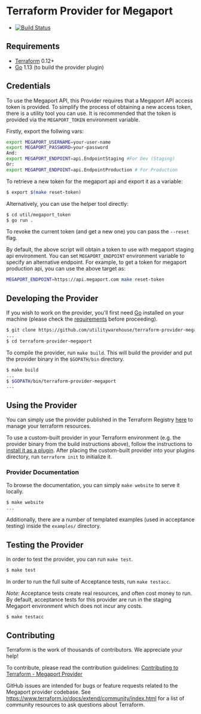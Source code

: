 # Terraform Provider for Megaport

- [![Build Status](https://travis-ci.org/utilitywarehouse/terraform-provider-megaport.svg?branch=master)](https://travis-ci.org/utilitywarehouse/terraform-provider-megaport)

## Requirements

- [Terraform](https://www.terraform.io/downloads.html) 0.12+
- [Go](https://golang.org/doc/install) 1.13 (to build the provider plugin)

## Credentials

To use the Megaport API, this Provider requires that a Megaport API access token
is provided. To simplify the process of obtaining a new access token, there is a
utility tool you can use. It is recommended that the token is provided via the
`MEGAPORT_TOKEN` environment variable.

Firstly, export the follwing vars:
```sh 
export MEGAPORT_USERNAME=your-user-name
export MEGAPORT_PASSWORD=your-password
And: 
export MEGAPORT_ENDPOINT=api.EndpointStaging #For Dev (Staging) 
Or:
export MEGAPORT_ENDPOINT=api.EndpointProduction # For Production
```
To retrieve a new token for the megaport api and export it as a variable:
```sh
$ export $(make reset-token)
```

Alternatively, you can use the helper tool directly:
```sh
$ cd util/megaport_token
$ go run .
```
To revoke the current token (and get a new one) you can pass the `--reset` flag.

By default, the above script will obtain a token to use with megaport staging
api environment. You can set `MEGAPORT_ENDPOINT` environment variable to specify
an alternative endpoint. For example, to get a token for megaport production
api, you can use the above target as:
```sh
MEGAPORT_ENDPOINT=https://api.megaport.com make reset-token
```
## Developing the Provider

If you wish to work on the provider, you'll first need
[Go](http://www.golang.org) installed on your machine (please check the
[requirements](#requirements) before proceeding).

```sh
$ git clone https://github.com/utilitywarehouse/terraform-provider-megaport.git
...
$ cd terraform-provider-megaport
```

To compile the provider, run `make build`. This will build the provider and put
the provider binary in the `$GOPATH/bin` directory.

```sh
$ make build
...
$ $GOPATH/bin/terraform-provider-megaport
...
```

## Using the Provider

You can simply use the provider published in the Terraform Registry [here](https://registry.terraform.io/providers/utilitywarehouse/megaport/latest)
to manage your terraform resources.

To use a custom-built provider in your Terraform environment (e.g. the provider
binary from the build instructions above), follow the instructions to
[install it as a plugin](https://www.terraform.io/docs/plugins/basics.html#installing-plugins).
After placing the custom-built provider into your plugins directory,
run `terraform init` to initialize it.

### Provider Documentation

To browse the documentation, you can simply `make website` to serve it locally.

```sh
$ make website
...
```

Additionally, there are a number of templated examples (used in acceptance
testing) inside the `examples/` directory.

## Testing the Provider

In order to test the provider, you can run `make test`.

```sh
$ make test
```

In order to run the full suite of Acceptance tests, run `make testacc`.

*Note:* Acceptance tests create real resources, and often cost money to run. By
default, acceptance tests for this provider are run in the staging Megaport
environment which does not incur any costs.

```sh
$ make testacc
```

## Contributing

Terraform is the work of thousands of contributors. We appreciate your help!

To contribute, please read the contribution guidelines:
[Contributing to Terraform - Megaport Provider](.github/CONTRIBUTING.md)

GitHub issues are intended for bugs or feature requests related to the Megaport
provider codebase. See https://www.terraform.io/docs/extend/community/index.html
for a list of community resources to ask questions about Terraform.

